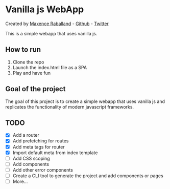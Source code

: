 # Vanilla js WebApp

Created by [Maxence Raballand](https://maxencerb.com) - [Github](https://github.com/maxencerb) - [Twitter](https://twitter.com/_maxencerb)

This is a simple webapp that uses vanilla js.

## How to run

1. Clone the repo
2. Launch the index.html file as a SPA
3. Play and have fun

## Goal of the project

The goal of this project is to create a simple webapp that uses vanilla js and replicates the functionality of modern javascript frameworks.

## TODO

- [x] Add a router
- [x] Add prefetching for routes
- [x] Add meta tags for router
- [x] Import default meta from index template
- [ ] Add CSS scoping
- [ ] Add components
- [ ] Add other error components
- [ ] Create a CLI tool to generate the project and add components or pages
- [ ] More...
